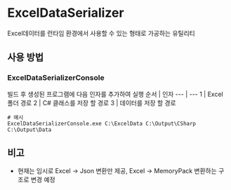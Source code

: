 # ExcelDataSerializer
Excel데이터를 런타임 환경에서 사용할 수 있는 형태로 가공하는 유틸리티
## 사용 방법
### ExcelDataSerializerConsole
빌드 후 생성된 프로그램에 다음 인자를 추가하여 실행
순서 | 인자
--- | --- 
1 | Excel 폴더 경로
2 | C# 클래스를 저장 할 경로
3 | 데이터를 저장 할 경로

``` shell
# 예시
ExcelDataSerializerConsole.exe C:\ExcelData C:\Output\CSharp C:\Output\Data
```

## 비고
- 현재는 임시로 Excel -> Json 변환만 제공, Excel -> MemoryPack 변환하는 구조로 변경 예정